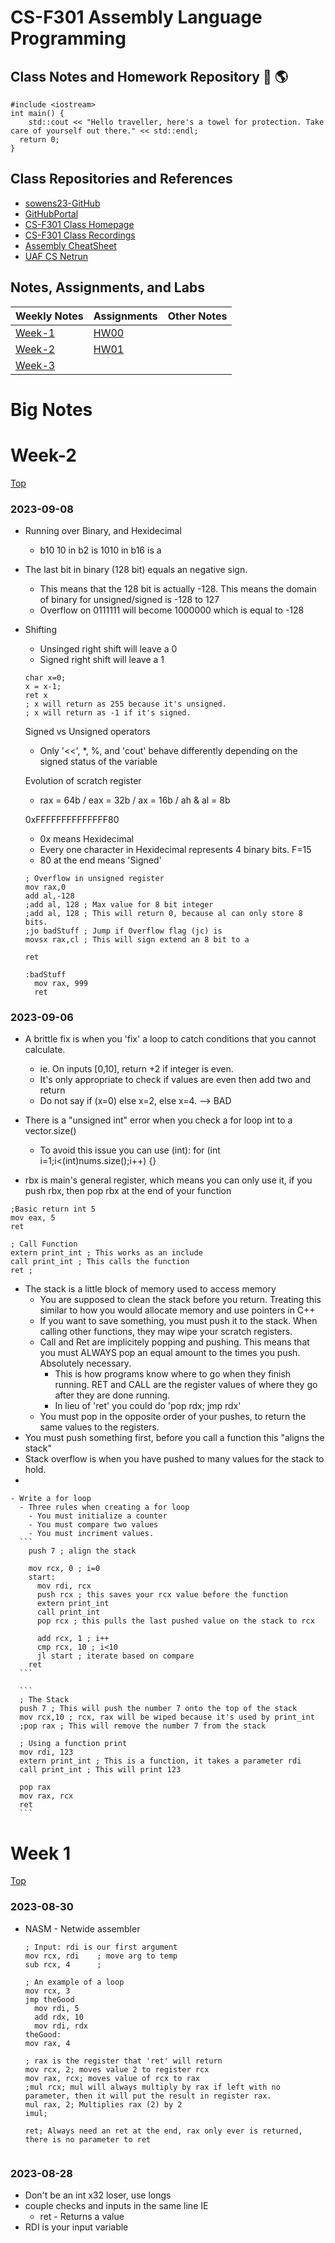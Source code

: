 # CS-F301 Assembly Language Programming
## Class Notes and Homework Repository :dizzy: :earth_americas:

```
#include <iostream>
int main() {
	std::cout << "Hello traveller, here's a towel for protection. Take care of yourself out there." << std::endl;
  return 0;
}
```

## Class Repositories and References
  - [sowens23-GitHub](https://github.com/sowens23)
  - [GitHubPortal](https://github.com/sowens23/Newbie-Gains/blob/main/README.md)
  - [CS-F301 Class Homepage](https://docs.google.com/document/d/e/2PACX-1vTJJ1vxMtlhlFUd6GlIUGHZ9jElR95Tau21rUKf_HHHFdelLhEW6GRo9WlRi08CCHe5xkdo8Mpw11UM/pub)
  - [CS-F301 Class Recordings](https://www.google.com/url?q=https://docs.google.com/document/d/1OBlNDWjTrCQqKWx69IEePGC9RmEBhUOiR2o07ZWzIeU/edit&sa=D&source=editors&ust=1694312255234741&usg=AOvVaw0NK7nI30MXzI07lNPPP_jw)
  - [Assembly CheatSheet](https://docs.google.com/document/d/1hwABu-SL6u2cdhVkjOCUU6T0UyALujep1NfwYfQzWSo/edit)
  - [UAF CS Netrun](https://lawlor.cs.uaf.edu/netrun/run)

## Notes, Assignments, and Labs
  | Weekly Notes | Assignments | Other Notes |
  | --- | --- | --- |
  | [Week-1](#Week-1) | [HW00](https://github.com/sowens23/CS-F301/blob/main/week1/hw00.cpp) | |
  | [Week-2](#Week-2) | [HW01](https://github.com/sowens23/CS-F301/blob/main/week2/hw01.asm) | |
  | [Week-3](#Week-3) | | |

# Big Notes

# Week-2
[Top](#TOP)
### 2023-09-08
  - Running over Binary, and Hexidecimal 
    - b10 10 in b2 is 1010 in b16 is a
  - The last bit in binary (128 bit) equals an negative sign.
    - This means that the 128 bit is actually -128. This means the domain of binary for unsigned/signed is -128 to 127
    - Overflow on 0111111 will become 1000000 which is equal to -128
  - Shifting
    - Unsinged right shift will leave a 0
    - Signed right shift will leave a 1

    ```
    char x=0;
    x = x-1;
    ret x 
    ; x will return as 255 because it's unsigned.
    ; x will return as -1 if it's signed.
    ```

    Signed vs Unsigned operators
      - Only '<<', *, %, and 'cout' behave differently depending on the signed status of the variable
    
    Evolution of scratch register
      - rax = 64b / eax = 32b / ax = 16b / ah & al = 8b

    0xFFFFFFFFFFFFFF80
      - 0x means Hexidecimal
      - Every one character in Hexidecimal represents 4 binary bits. F=15
      - 80 at the end means 'Signed'

      

      ```
      ; Overflow in unsigned register 
      mov rax,0
      add al,-128
      ;add al, 128 ; Max value for 8 bit integer
      ;add al, 128 ; This will return 0, because al can only store 8 bits.
      ;jo badStuff ; Jump if Overflow flag (jc) is 
      movsx rax,cl ; This will sign extend an 8 bit to a 

      ret

      :badStuff
        mov rax, 999
        ret
      ```

### 2023-09-06
  - A brittle fix is when you 'fix' a loop to catch conditions that you cannot calculate.
    - ie. On inputs [0,10], return +2 if integer is even.
    - It's only appropriate to check if values are even then add two and return
    - Do not say if (x=0) else x=2, else x=4. --> BAD
    
  - There is a "unsigned int" error when you check a for loop int to a vector.size()
    - To avoid this issue you can use (int): for (int i=1;i<(int)nums.size();i++) {}

  - rbx is main's general register, which means you can only use it, if you push rbx, then pop rbx at the end of your function

  ```
  ;Basic return int 5
  mov eax, 5
  ret
  ```

  ```
  ; Call Function
  extern print_int ; This works as an include
  call print_int ; This calls the function
  ret ;
  ```
  
  - The stack is a little block of memory used to access memory
    - You are supposed to clean the stack before you return. Treating this similar to how you would allocate memory and use pointers in C++
    - If you want to save something, you must push it to the stack. When calling other functions, they may wipe your scratch registers.
    - Call and Ret are implicitely popping and pushing. This means that you must ALWAYS pop an equal amount to the times you push. Absolutely necessary.
      - This is how programs know where to go when they finish running. RET and CALL are the register values of where they go after they are done running.
      - In lieu of 'ret' you could do 'pop rdx; jmp rdx'
    - You must pop in the opposite order of your pushes, to return the same values to the registers.
  - You must push something first, before you call a function this "aligns the stack"
  - Stack overflow is when you have pushed to many values for the stack to hold.
  - 

    - Write a for loop
      - Three rules when creating a for loop
        - You must initialize a counter
        - You must compare two values
        - You must incriment values.
      ```
        push 7 ; align the stack

        mov rcx, 0 ; i=0
        start:
          mov rdi, rcx
          push rcx ; this saves your rcx value before the function
          extern print_int
          call print_int
          pop rcx ; this pulls the last pushed value on the stack to rcx

          add rcx, 1 ; i++
          cmp rcx, 10 ; i<10
          jl start ; iterate based on compare
        ret
      ```

      ```
      ; The Stack
      push 7 ; This will push the number 7 onto the top of the stack
      mov rcx,10 ; rcx, rax will be wiped because it's used by print_int
      ;pop rax ; This will remove the number 7 from the stack

      ; Using a function print
      mov rdi, 123
      extern print_int ; This is a function, it takes a parameter rdi
      call print_int ; This will print 123

      pop rax
      mov rax, rcx
      ret
      ```

# Week 1
[Top](#TOP)
### 2023-08-30
  - NASM - Netwide assembler
    ```
    ; Input: rdi is our first argument
    mov rcx, rdi    ; move arg to temp
    sub rcx, 4      ; 
    ```
    ```
    ; An example of a loop
    mov rcx, 3
    jmp theGood
      mov rdi, 5
      add rdx, 10
      mov rdi, rdx
    theGood:
    mov rax, 4
    ```
    ```
    ; rax is the register that 'ret' will return
    mov rcx, 2; moves value 2 to register rcx
    mov rax, rcx; moves value of rcx to rax
    ;mul rcx; mul will always multiply by rax if left with no parameter, then it will put the result in register rax.
    mul rax, 2; Multiplies rax (2) by 2
    imul; 
    
    ret; Always need an ret at the end, rax only ever is returned, there is no parameter to ret
  
    ```

### 2023-08-28
  - Don't be an int x32 loser, use longs
  - couple checks and inputs in the same line IE
    - ret - Returns a value
  - RDI is your input variable
